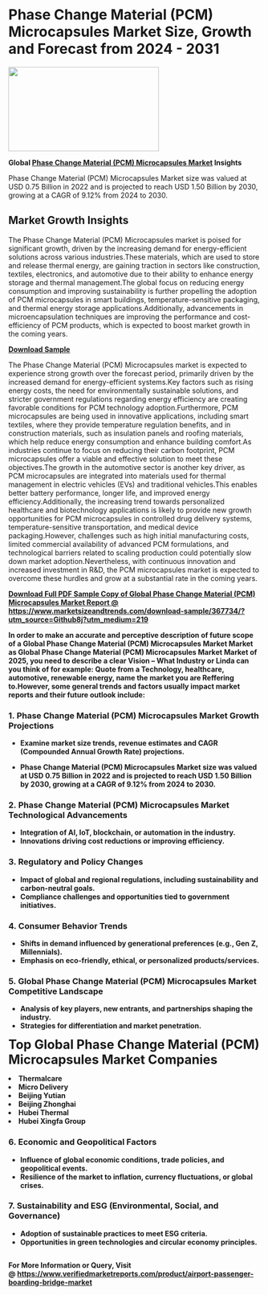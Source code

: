 <H1>Phase Change Material (PCM) Microcapsules Market Size, Growth and Forecast from 2024 - 2031</H1><img class="aligncenter size-medium wp-image-584254" src="https://thirdeyenews.in/wp-content/uploads/2024/09/Global-Market-Research-300x168.jpeg" alt="" width="300" height="168" /><p><strong>Global&nbsp;<a href="https://www.marketsizeandtrends.com/download-sample/367734/?utm_source=Github8j?utm_medium=219">Phase Change Material (PCM) Microcapsules Market</a> Insights</strong></p><p>Phase Change Material (PCM) Microcapsules Market size was valued at USD 0.75 Billion in 2022 and is projected to reach USD 1.50 Billion by 2030, growing at a CAGR of 9.12% from 2024 to 2030.</p><p><h2>Market Growth Insights</h2> <p>The Phase Change Material (PCM) Microcapsules market is poised for significant growth, driven by the increasing demand for energy-efficient solutions across various industries.These materials, which are used to store and release thermal energy, are gaining traction in sectors like construction, textiles, electronics, and automotive due to their ability to enhance energy storage and thermal management.The global focus on reducing energy consumption and improving sustainability is further propelling the adoption of PCM microcapsules in smart buildings, temperature-sensitive packaging, and thermal energy storage applications.Additionally, advancements in microencapsulation techniques are improving the performance and cost-efficiency of PCM products, which is expected to boost market growth in the coming years.</p> <p><strong><a href="download_link_here">Download Sample</a></strong></p> <p>The Phase Change Material (PCM) Microcapsules market is expected to experience strong growth over the forecast period, primarily driven by the increased demand for energy-efficient systems.Key factors such as rising energy costs, the need for environmentally sustainable solutions, and stricter government regulations regarding energy efficiency are creating favorable conditions for PCM technology adoption.Furthermore, PCM microcapsules are being used in innovative applications, including smart textiles, where they provide temperature regulation benefits, and in construction materials, such as insulation panels and roofing materials, which help reduce energy consumption and enhance building comfort.As industries continue to focus on reducing their carbon footprint, PCM microcapsules offer a viable and effective solution to meet these objectives.The growth in the automotive sector is another key driver, as PCM microcapsules are integrated into materials used for thermal management in electric vehicles (EVs) and traditional vehicles.This enables better battery performance, longer life, and improved energy efficiency.Additionally, the increasing trend towards personalized healthcare and biotechnology applications is likely to provide new growth opportunities for PCM microcapsules in controlled drug delivery systems, temperature-sensitive transportation, and medical device packaging.However, challenges such as high initial manufacturing costs, limited commercial availability of advanced PCM formulations, and technological barriers related to scaling production could potentially slow down market adoption.Nevertheless, with continuous innovation and increased investment in R&D, the PCM microcapsules market is expected to overcome these hurdles and grow at a substantial rate in the coming years.<p><strong><a href="get_more_link_here"></p><p><span class=""><strong>Download Full PDF Sample Copy of Global Phase Change Material (PCM) Microcapsules Market Report</strong> @ <a href="https://www.marketsizeandtrends.com/download-sample/367734/?utm_source=Github8j?utm_medium=219" target="_blank">https://www.marketsizeandtrends.com/download-sample/367734/?utm_source=Github8j?utm_medium=219</a></span></p><p>In order to make an accurate and perceptive description of future scope of a Global&nbsp;Phase Change Material (PCM) Microcapsules Market Market as Global&nbsp;Phase Change Material (PCM) Microcapsules Market Market of 2025, you need to describe a clear Vision &ndash; What Industry or Linda can you think of for example: Quote from a Technology, healthcare, automotive, renewable energy, name the market you are Reffering to.However, some general trends and factors usually impact market reports and their future outlook include:</p><h3>1.&nbsp;<strong>Phase Change Material (PCM) Microcapsules Market Growth Projections</strong></h3><ul><li>Examine market size trends, revenue estimates and CAGR (Compounded Annual Growth Rate) projections.</li><li><p>Phase Change Material (PCM) Microcapsules Market size was valued at USD 0.75 Billion in 2022 and is projected to reach USD 1.50 Billion by 2030, growing at a CAGR of 9.12% from 2024 to 2030.</p></li></ul><h3>2.&nbsp;<strong>Phase Change Material (PCM) Microcapsules Market Technological Advancements</strong></h3><ul><li>Integration of AI, IoT, blockchain, or automation in the industry.</li><li>Innovations driving cost reductions or improving efficiency.</li></ul><h3>3.&nbsp;<strong>Regulatory and Policy Changes</strong></h3><ul><li>Impact of global and regional regulations, including sustainability and carbon-neutral goals.</li><li>Compliance challenges and opportunities tied to government initiatives.</li></ul><h3>4.&nbsp;<strong>Consumer Behavior Trends</strong></h3><ul><li>Shifts in demand influenced by generational preferences (e.g., Gen Z, Millennials).</li><li>Emphasis on eco-friendly, ethical, or personalized products/services.</li></ul><h3>5.&nbsp;<strong>Global Phase Change Material (PCM) Microcapsules Market Competitive Landscape</strong></h3><ul><li>Analysis of key players, new entrants, and partnerships shaping the industry.</li><li>Strategies for differentiation and market penetration.</li></ul><p data-pm-slice="1 1 []"><span style="color: inherit; font-family: inherit; font-size: 25px;">Top Global Phase Change Material (PCM) Microcapsules Market Companies</span></p><div class="" data-test-id=""><p><li>Thermalcare</li><li> Micro Delivery</li><li> Beijing Yutian</li><li> Beijing Zhonghai</li><li> Hubei Thermal</li><li> Hubei Xingfa Group</li></p></div><h3>6.&nbsp;<strong>Economic and Geopolitical Factors</strong></h3><ul><li>Influence of global economic conditions, trade policies, and geopolitical events.</li><li>Resilience of the market to inflation, currency fluctuations, or global crises.</li></ul><h3>7.&nbsp;<strong>Sustainability and ESG (Environmental, Social, and Governance)</strong></h3><ul><li>Adoption of sustainable practices to meet ESG criteria.</li><li>Opportunities in green technologies and circular economy principles.</li></ul><h2><strong style="font-size: 14px;">For More Information or Query, Visit @&nbsp;</strong><a style="background-color: #ffffff; font-size: 14px;" href="https://www.marketsizeandtrends.com/report/phase-change-material-pcm-microcapsules-market/" target="_blank">https://www.verifiedmarketreports.com/product/airport-passenger-boarding-bridge-market</a></h2>